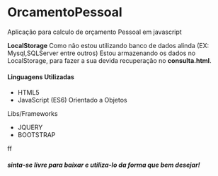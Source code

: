 # OrcamentoPessoal
 Aplicação para calculo de orçamento Pessoal em javascript
 
 **LocalStorage** Como não estou utilizando banco de dados alinda (EX: Mysql,SQLServer entre outros) Estou armazenando os dados no LocalStorage, para fazer a sua devida recuperação no **consulta.html**.
 
 
#### Linguagens Utilizadas
* HTML5
* JavaScript (ES6) Orientado a Objetos

Libs/Frameworks
* JQUERY
* BOOTSTRAP

ff
##### sinta-se livre para baixar e utiliza-lo da forma que bem desejar!

